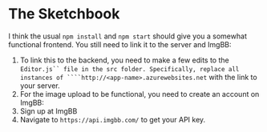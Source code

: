 # The Sketchbook

I think the usual ```npm install``` and ```npm start``` should give you a somewhat functional frontend. You still need to link it to the server and ImgBB: 
1. To link this to the backend, you need to make a few edits to the ```Editor.js`` file in the src folder. Specifically, replace all instances of ````http://<app-name>.azurewebsites.net``` with the link to your server.
2. For the image upload to be functional, you need to create an account on ImgBB:
  1. Sign up at ImgBB
  2. Navigate to ```https://api.imgbb.com/``` to get your API key.

